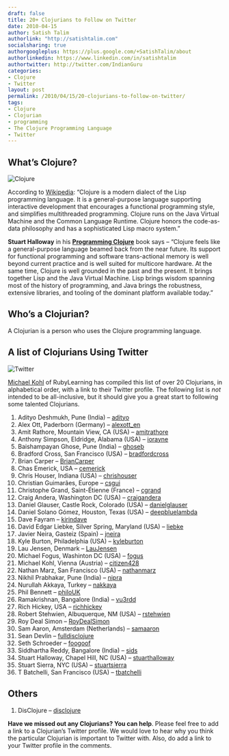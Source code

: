 ```yaml
---
draft: false
title: 20+ Clojurians to Follow on Twitter
date: 2010-04-15
author: Satish Talim
authorlink: "http://satishtalim.com"
socialsharing: true
authorgoogleplus: https://plus.google.com/+SatishTalim/about
authorlinkedin: https://www.linkedin.com/in/satishtalim
authortwitter: http://twitter.com/IndianGuru
categories:
- Clojure
- Twitter
layout: post
permalink: /2010/04/15/20-clojurians-to-follow-on-twitter/
tags:
- Clojure
- Clojurian
- programming
- The Clojure Programming Language
- Twitter
---
```

## What’s Clojure?

![Clojure](http://clojure.org/file/view/clojure-icon.gif "Clojure")

According to [Wikipedia](http://en.wikipedia.org/wiki/Clojure): “Clojure
is a modern dialect of the Lisp programming language. It is a
general-purpose language supporting interactive development that
encourages a functional programming style, and simplifies multithreaded
programming. <!--more-->Clojure runs on the Java Virtual Machine and the Common
Language Runtime. Clojure honors the code-as-data philosophy and has a
sophisticated Lisp macro system.”

**Stuart Halloway** in his **[Programming
Clojure](http://www.pragprog.com/titles/shcloj/programming-clojure)**
book says – “Clojure feels like a general-purpose language beamed back
from the near future. Its support for functional programming and
software trans-actional memory is well beyond current practice and is
well suited for multicore hardware. At the same time, Clojure is well
grounded in the past and the present. It brings together Lisp and the
Java Virtual Machine. Lisp brings wisdom spanning most of the history of
programming, and Java brings the robustness, extensive libraries, and
tooling of the dominant platform available today.”

## Who’s a Clojurian?

A Clojurian is a person who uses the Clojure programming language.

## A list of Clojurians Using Twitter

![Twitter](http://rubylearning.com/images/icon_d.png "http://twitter.com/IndianGuru")

[Michael Kohl](http://twitter.com/citizen428) of RubyLearning has
compiled this list of over 20 Clojurians, in alphabetical order, with a
link to their Twitter profile. The following list is *not* intended to
be all-inclusive, but it should give you a great start to following some
talented Clojurians.

1.  Adityo Deshmukh, Pune (India) – [adityo](http://twitter.com/adityo)
2.  Alex Ott, Paderborn (Germany) –
    [alexott\_en](http://twitter.com/alexott_en)
3.  Amit Rathore, Mountain View, CA (USA) –
    [amitrathore](http://twitter.com/amitrathore)
4.  Anthony Simpson, Eldridge, Alabama (USA) –
    [iorayne](http://twitter.com/iorayne)
5.  Baishampayan Ghose, Pune (India) –
    [ghoseb](http://twitter.com/ghoseb)
6.  Bradford Cross, San Francisco (USA) –
    [bradfordcross](http://twitter.com/bradfordcross)
7.  Brian Carper – [BrianCarper](http://twitter.com/BrianCarper)
8.  Chas Emerick, USA – [cemerick](http://twitter.com/cemerick)
9.  Chris Houser, Indiana (USA) –
    [chrishouser](http://twitter.com/chrishouser)
10. Christian Guimarães, Europe – [csgui](http://twitter.com/csgui)
11. Christophe Grand, Saint-Étienne (France) –
    [cgrand](http://twitter.com/cgrand)
12. Craig Andera, Washington DC (USA) –
    [craigandera](http://twitter.com/craigandera)
13. Daniel Glauser, Castle Rock, Colorado (USA) –
    [danielglauser](http://twitter.com/danielglauser)
14. Daniel Solano Gómez, Houston, Texas (USA) –
    [deepbluelambda](http://twitter.com/deepbluelambda)
15. Dave Fayram – [kirindave](http://twitter.com/kirindave)
16. David Edgar Liebke, Silver Spring, Maryland (USA) –
    [liebke](http://twitter.com/liebke)
17. Javier Neira, Gasteiz (Spain) – [jneira](http://twitter.com/jneira)
18. Kyle Burton, Philadelphia (USA) –
    [kyleburton](http://twitter.com/kyleburton)
19. Lau Jensen, Denmark – [LauJensen](http://twitter.com/LauJensen)
20. Michael Fogus, Washinton DC (USA) –
    [fogus](http://twitter.com/fogus)
21. Michael Kohl, Vienna (Austria) –
    [citizen428](http://twitter.com/citizen428)
22. Nathan Marz, San Francisco (USA) –
    [nathanmarz](http://twitter.com/nathanmarz)
23. Nikhil Prabhakar, Pune (India) – [nipra](http://twitter.com/nipra)
24. Nurullah Akkaya, Turkey – [nakkaya](http://twitter.com/nakkaya)
25. Phil Bennett – [philoUK](http://twitter.com/philoUK)
26. Ramakrishnan, Bangalore (India) –
    [vu3rdd](http://twitter.com/vu3rdd)
27. Rich Hickey, USA – [richhickey](http://twitter.com/richhickey)
28. Robert Stehwien, Albuquerque, NM (USA) –
    [rstehwien](http://twitter.com/rstehwien)
29. Roy Deal Simon – [RoyDealSimon](http://twitter.com/RoyDealSimon)
30. Sam Aaron, Amsterdam (Netherlands) –
    [samaaron](http://twitter.com/samaaron)
31. Sean Devlin – [fulldisclojure](http://twitter.com/fulldisclojure)
32. Seth Schroeder – [foogoof](http://twitter.com/foogoof)
33. Siddhartha Reddy, Bangalore (India) –
    [sids](http://twitter.com/sids)
34. Stuart Halloway, Chapel Hill, NC (USA) –
    [stuarthalloway](http://twitter.com/stuarthalloway)
35. Stuart Sierra, NYC (USA) –
    [stuartsierra](http://twitter.com/stuartsierra)
36. T Batchelli, San Francisco (USA) –
    [tbatchelli](http://twitter.com/tbatchelli)

## Others

1.  DisClojure – [disclojure](http://twitter.com/disclojure)

**Have we missed out any Clojurians? You can help**. Please feel free to add a
link to a Clojurian’s Twitter profile. We would love to hear why you think the
particular Clojurian is important to Twitter with. Also, do add a link to your
Twitter profile in the comments.
